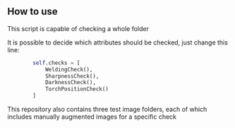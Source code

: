 ## How to use

This script is capable of checking a whole folder

It is possible to decide which attributes should be checked, just change this line:
```python
        self.checks = [
            WeldingCheck(),
            SharpnessCheck(),
            DarknessCheck(),
            TorchPositionCheck()
        ]
```

This repository also contains three test image folders, each of which includes manually augmented images for a specific check

